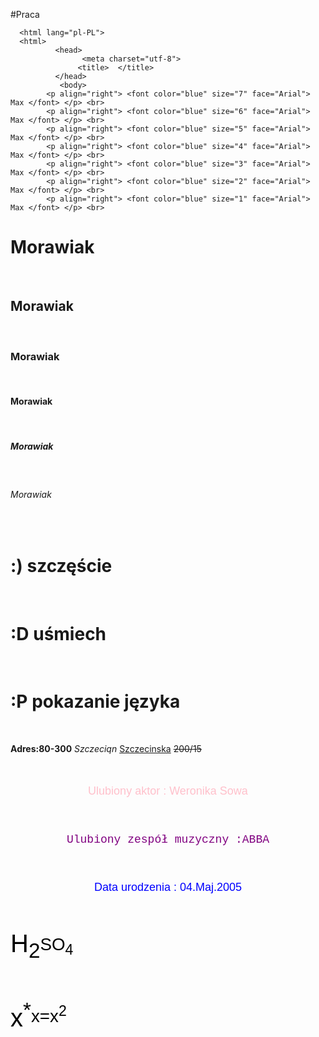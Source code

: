 #Praca
<!DOCTYPE html>
      <html lang="pl-PL">
      <html>
              <head>
                    <meta charset="utf-8">
                   <title>  </title>
              </head>
               <body>
            <p align="right"> <font color="blue" size="7" face="Arial"> Max </font> </p> <br>
            <p align="right"> <font color="blue" size="6" face="Arial"> Max </font> </p> <br>
            <p align="right"> <font color="blue" size="5" face="Arial"> Max </font> </p> <br>
            <p align="right"> <font color="blue" size="4" face="Arial"> Max </font> </p> <br>
            <p align="right"> <font color="blue" size="3" face="Arial"> Max </font> </p> <br>
            <p align="right"> <font color="blue" size="2" face="Arial"> Max </font> </p> <br>
            <p align="right"> <font color="blue" size="1" face="Arial"> Max </font> </p> <br>
<h1> Morawiak </h1><br>
<h2> Morawiak </h2><br>
<h3> Morawiak </h3><br>
<h4> Morawiak </h4><br>
<h5> Morawiak </h5><br>
<h6> Morawiak </h6><br>
<h1>:) szczęście</h1><br>
<h1>:D uśmiech</h1><br>
<h1>:P pokazanie języka</h1><br>
<p align="left"><b>Adres:80-300</b> <i>Szczeciqn</i> <u>Szczecinska</u> <strike>200/15</strike></p> <br>
<center> <font size="4" color="pink" face="Arial" ><p>Ulubiony aktor : Weronika Sowa </p> </center> <br>
<center> <font size="4" color="purple" face="Courier New" ><p>Ulubiony zespół muzyczny :ABBA </p> </center> <br>
<center> <font size="4" color="blue" face="Arial" ><p>Data urodzenia : 04.Maj.2005</p> </center> <br>
<p algin="left"><font size=10 face=Arial color=black> <sub>H<sub>2<sup>SO<sub>4 </font> </p> <br>
<p algin="left"><font size=10 face=Arial color=black> <sub>x<sup>*<sub>x=x<sup>2 </font> </p> <br>
              </body>
      </html>
